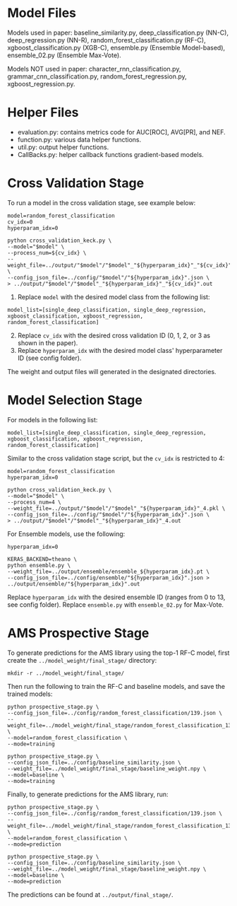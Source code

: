# Model Files

Models used in paper: baseline_similarity.py, deep_classification.py (NN-C), deep_regression.py (NN-R), random_forest_classification.py (RF-C), xgboost_classification.py (XGB-C), ensemble.py (Ensemble Model-based), ensemble_02.py (Ensemble Max-Vote).

Models NOT used in paper: character_rnn_classification.py, grammar_cnn_classification.py, random_forest_regression.py, xgboost_regression.py.

# Helper Files

- evaluation.py: contains metrics code for AUC[ROC], AVG[PR], and NEF. 
- function.py: various data helper functions.
- util.py: output helper functions.
- CallBacks.py: helper callback functions gradient-based models.

# Cross Validation Stage

To run a model in the cross validation stage, see example below:

```
model=random_forest_classification
cv_idx=0
hyperparam_idx=0

python cross_validation_keck.py \
--model="$model" \
--process_num=${cv_idx} \
--weight_file=../output/"$model"/"$model"_"${hyperparam_idx}"_"${cv_idx}".pkl \
--config_json_file=../config/"$model"/"${hyperparam_idx}".json \
> ../output/"$model"/"$model"_"${hyperparam_idx}"_"${cv_idx}".out
```

1. Replace `model` with the desired model class from the following list: 
```
model_list=[single_deep_classification, single_deep_regression, xgboost_classification, xgboost_regression, random_forest_classification]
```
2. Replace `cv_idx` with the desired cross validation ID (0, 1, 2, or 3 as shown in the paper). 
3. Replace `hyperparam_idx` with the desired model class' hyperparameter ID (see config folder). 

The weight and output files will generated in the designated directories.

# Model Selection Stage

For models in the following list:
```
model_list=[single_deep_classification, single_deep_regression, xgboost_classification, xgboost_regression, random_forest_classification]
```

Similar to the cross validation stage script, but the `cv_idx` is restricted to 4:

```
model=random_forest_classification
hyperparam_idx=0

python cross_validation_keck.py \
--model="$model" \
--process_num=4 \
--weight_file=../output/"$model"/"$model"_"${hyperparam_idx}"_4.pkl \
--config_json_file=../config/"$model"/"${hyperparam_idx}".json \
> ../output/"$model"/"$model"_"${hyperparam_idx}"_4.out
```

For Ensemble models, use the following:

```
hyperparam_idx=0
    
KERAS_BACKEND=theano \
python ensemble.py \
--weight_file=../output/ensemble/ensemble_${hyperparam_idx}.pt \
--config_json_file=../config/ensemble/"${hyperparam_idx}".json > ../output/ensemble/"${hyperparam_idx}".out
```

Replace `hyperparam_idx` with the desired ensemble ID (ranges from 0 to 13, see config folder). Replace `ensemble.py` with `ensemble_02.py` for Max-Vote.

# AMS Prospective Stage

To generate predictions for the AMS library using the top-1 RF-C model, first create the `../model_weight/final_stage/` directory:
```
mkdir -r ../model_weight/final_stage/
```

Then run the following to train the RF-C and baseline models, and save the trained models:
```
python prospective_stage.py \
--config_json_file=../config/random_forest_classification/139.json \
--weight_file=../model_weight/final_stage/random_forest_classification_139.pkl \
--model=random_forest_classification \
--mode=training
```
```
python prospective_stage.py \
--config_json_file=../config/baseline_similarity.json \
--weight_file=../model_weight/final_stage/baseline_weight.npy \
--model=baseline \
--mode=training
```

Finally, to generate predictions for the AMS library, run: 

```
python prospective_stage.py \
--config_json_file=../config/random_forest_classification/139.json \
--weight_file=../model_weight/final_stage/random_forest_classification_139.pkl \
--model=random_forest_classification \
--mode=prediction
```
```
python prospective_stage.py \
--config_json_file=../config/baseline_similarity.json \
--weight_file=../model_weight/final_stage/baseline_weight.npy \
--model=baseline \
--mode=prediction
```

The predictions can be found at `../output/final_stage/`.